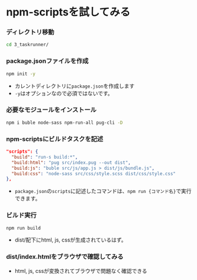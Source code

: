 # npm-scriptsを試してみる

### ディレクトリ移動
```sh
cd 3_taskrunner/
```

### package.jsonファイルを作成
```sh
npm init -y
```
  - カレントディレクトリに`package.json`を作成します
  - `-y`はオプションなので必須ではないです。

### 必要なモジュールをインストール
```sh
npm i buble node-sass npm-run-all pug-cli -D
```

### npm-scriptsにビルドタスクを記述
```json
"scripts": {
  "build": "run-s build:*",
  "build:html": "pug src/index.pug --out dist",
  "build:js": "buble src/js/app.js > dist/js/bundle.js",
  "build:css": "node-sass src/css/style.scss dist/css/style.css"
},
```
  - `package.json`の`scripts`に記述したコマンドは、`npm run {コマンド名}`で実行できます。

### ビルド実行
```sh
npm run build
```
  - dist/配下にhtml, js, cssが生成されているはず。

### dist/index.htmlをブラウザで確認してみる
  - html, js, cssが変換されてブラウザで問題なく確認できる
